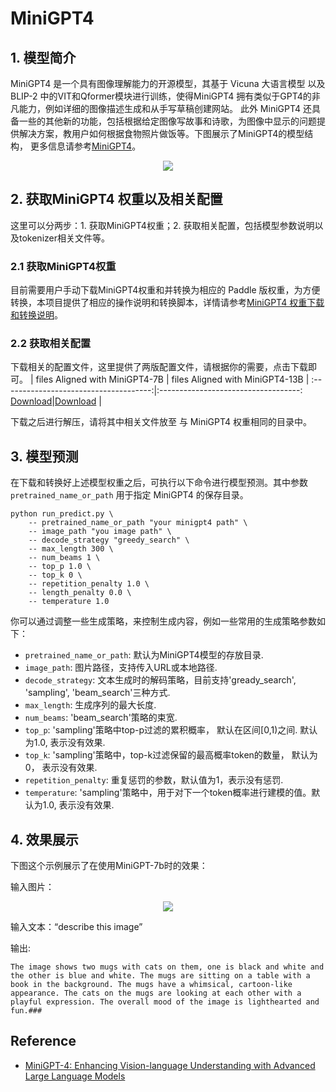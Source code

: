 # MiniGPT4

## 1. 模型简介

MiniGPT4 是一个具有图像理解能力的开源模型，其基于 Vicuna 大语言模型 以及 BLIP-2 中的VIT和Qformer模块进行训练，使得MiniGPT4 拥有类似于GPT4的非凡能力，例如详细的图像描述生成和从手写草稿创建网站。 此外 MiniGPT4 还具备一些的其他新的功能，包括根据给定图像写故事和诗歌，为图像中显示的问题提供解决方案，教用户如何根据食物照片做饭等。下图展示了MiniGPT4的模型结构， 更多信息请参考[MiniGPT4](https://arxiv.org/abs/2304.10592)。

<center><img src="https://github.com/PaddlePaddle/Paddle/assets/35913314/f0306cb6-4837-4f52-8f57-a0e7e35238f6" /></center>


## 2. 获取MiniGPT4 权重以及相关配置
这里可以分两步：1. 获取MiniGPT4权重；2. 获取相关配置，包括模型参数说明以及tokenizer相关文件等。
### 2.1 获取MiniGPT4权重
目前需要用户手动下载MiniGPT4权重和并转换为相应的 Paddle 版权重，为方便转换，本项目提供了相应的操作说明和转换脚本，详情请参考[MiniGPT4 权重下载和转换说明](./paddle_minigpt4_instrction.md)。

### 2.2 获取相关配置
下载相关的配置文件，这里提供了两版配置文件，请根据你的需要，点击下载即可。
|  files Aligned with MiniGPT4-7B  |  files Aligned with MiniGPT4-13B |
:-------------------------------------:|:-----------------------------------:
 [Download](https://paddlenlp.bj.bcebos.com/models/community/minigpt4-7b/minigpt4_7b.tar.gz)|[Download](https://paddlenlp.bj.bcebos.com/models/community/minigpt4-13b/minigpt4_13b.tar.gz) |


下载之后进行解压，请将其中相关文件放至 与 MiniGPT4 权重相同的目录中。


## 3. 模型预测
在下载和转换好上述模型权重之后，可执行以下命令进行模型预测。其中参数 `pretrained_name_or_path` 用于指定 MiniGPT4 的保存目录。

```
python run_predict.py \
    -- pretrained_name_or_path "your minigpt4 path" \
    -- image_path "you image path" \
    -- decode_strategy "greedy_search" \
    -- max_length 300 \
    -- num_beams 1 \
    -- top_p 1.0 \
    -- top_k 0 \
    -- repetition_penalty 1.0 \
    -- length_penalty 0.0 \
    -- temperature 1.0 
```

你可以通过调整一些生成策略，来控制生成内容，例如一些常用的生成策略参数如下：  
- `pretrained_name_or_path`: 默认为MiniGPT4模型的存放目录.    
- `image_path`: 图片路径，支持传入URL或本地路径.  
- `decode_strategy`: 文本生成时的解码策略，目前支持'gready_search', 'sampling', 'beam_search'三种方式.
- `max_length`: 生成序列的最大长度.  
- `num_beams`: 'beam_search'策略的束宽.  
- `top_p`: 'sampling'策略中top-p过滤的累积概率， 默认在区间[0,1)之间. 默认为1.0, 表示没有效果.  
- `top_k`: 'sampling'策略中，top-k过滤保留的最高概率token的数量， 默认为0， 表示没有效果.  
- `repetition_penalty`: 重复惩罚的参数，默认值为1，表示没有惩罚.
- `temperature`: 'sampling'策略中，用于对下一个token概率进行建模的值。默认为1.0, 表示没有效果.  


## 4. 效果展示

下图这个示例展示了在使用MiniGPT-7b时的效果：

输入图片：<center><img src="https://github.com/PaddlePaddle/Paddle/assets/35913314/d8070644-4713-465d-9c7e-9585024c1819" /></center>

输入文本：“describe this image”

输出:
```
The image shows two mugs with cats on them, one is black and white and the other is blue and white. The mugs are sitting on a table with a book in the background. The mugs have a whimsical, cartoon-like appearance. The cats on the mugs are looking at each other with a playful expression. The overall mood of the image is lighthearted and fun.###
```


## Reference
- [MiniGPT-4: Enhancing Vision-language Understanding with Advanced Large Language Models](https://minigpt-4.github.io/)
